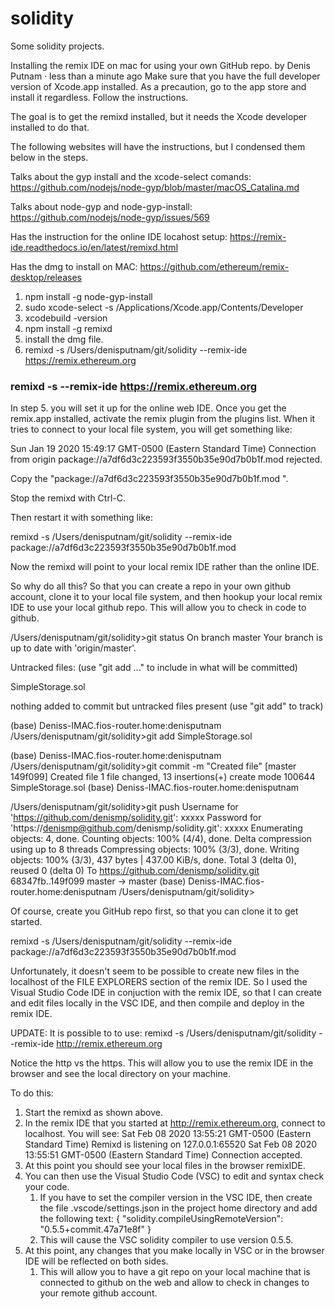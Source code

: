 # solidity
Some solidity projects.

Installing the remix IDE on mac for using your own GitHub repo.
by Denis Putnam · less than a minute ago
Make sure that you have the full developer version of Xcode.app installed. As a precaution, go to the app store and install it regardless. Follow the instructions.

The goal is to get the remixd installed, but it needs the Xcode developer installed to do that.

The following websites will have the instructions, but I condensed them below in the steps.

Talks about the gyp install and the xcode-select comands:
https://github.com/nodejs/node-gyp/blob/master/macOS_Catalina.md

Talks about node-gyp and node-gyp-install:
https://github.com/nodejs/node-gyp/issues/569

Has the instruction for the online IDE locahost setup:
https://remix-ide.readthedocs.io/en/latest/remixd.html

Has the dmg to install on MAC:
https://github.com/ethereum/remix-desktop/releases

1. npm install -g node-gyp-install
2. sudo xcode-select -s /Applications/Xcode.app/Contents/Developer
3. xcodebuild -version
4. npm install -g remixd
5. install the dmg file.
6. remixd -s /Users/denisputnam/git/solidity --remix-ide https://remix.ethereum.org
### remixd -s <absolute-path-to-the-shared-folder> --remix-ide https://remix.ethereum.org

In step 5. you will set it up for the online web IDE. Once you get the remix.app installed, activate the remix plugin from the plugins list. When it tries to connect to your local file system, you will get something like:

Sun Jan 19 2020 15:49:17 GMT-0500 (Eastern Standard Time) Connection from origin package://a7df6d3c223593f3550b35e90d7b0b1f.mod rejected.

Copy the "package://a7df6d3c223593f3550b35e90d7b0b1f.mod ".

Stop the remixd with Ctrl-C.

Then restart it with something like:

remixd -s /Users/denisputnam/git/solidity --remix-ide package://a7df6d3c223593f3550b35e90d7b0b1f.mod

Now the remixd will point to your local remix IDE rather than the online IDE.

So why do all this? So that you can create a repo in your own github account, clone it to your local file system, and then hookup your local remix IDE to use your local github repo. This will allow you to check in code to github.

/Users/denisputnam/git/solidity>git status
On branch master
Your branch is up to date with 'origin/master'.

Untracked files:
(use "git add <file>..." to include in what will be committed)

SimpleStorage.sol

nothing added to commit but untracked files present (use "git add" to track)

(base) Deniss-IMAC.fios-router.home:denisputnam
/Users/denisputnam/git/solidity>git add SimpleStorage.sol

(base) Deniss-IMAC.fios-router.home:denisputnam
/Users/denisputnam/git/solidity>git commit -m "Created file"
[master 149f099] Created file
1 file changed, 13 insertions(+)
create mode 100644 SimpleStorage.sol
(base) Deniss-IMAC.fios-router.home:denisputnam

/Users/denisputnam/git/solidity>git push
Username for 'https://github.com/denismp/solidity.git': xxxxx
Password for 'https://denismp@github.com/denismp/solidity.git': xxxxx
Enumerating objects: 4, done.
Counting objects: 100% (4/4), done.
Delta compression using up to 8 threads
Compressing objects: 100% (3/3), done.
Writing objects: 100% (3/3), 437 bytes | 437.00 KiB/s, done.
Total 3 (delta 0), reused 0 (delta 0)
To https://github.com/denismp/solidity.git
68347fb..149f099 master -> master
(base) Deniss-IMAC.fios-router.home:denisputnam
/Users/denisputnam/git/solidity>

Of course, create you GitHub repo first, so that you can clone it to get started.

remixd -s /Users/denisputnam/git/solidity --remix-ide package://a7df6d3c223593f3550b35e90d7b0b1f.mod

Unfortunately, it doesn't seem to be possible to create new files in the localhost of the FILE EXPLORERS section of the remix IDE.  So I used the Visual Studio Code IDE in conjuction with the remix IDE, so that I can create and edit files locally in the VSC IDE, and then compile and deploy in the remix IDE.

UPDATE:
It is possible to to use:
remixd -s /Users/denisputnam/git/solidity --remix-ide http://remix.ethereum.org

Notice the http vs the https.  This will allow you to use the remix IDE in the browser and see the local directory on your machine.

To do this:
1. Start the remixd as shown above.
2. In the remix IDE that you started at http://remix.ethereum.org, connect to localhost.
    You will see:
    Sat Feb 08 2020 13:55:21 GMT-0500 (Eastern Standard Time) Remixd is listening on 127.0.0.1:65520
    Sat Feb 08 2020 13:55:51 GMT-0500 (Eastern Standard Time) Connection accepted.
3. At this point you should see your local files in the browser remixIDE.
4. You can then use the Visual Studio Code (VSC) to edit and syntax check your code.
    1. If you have to set the compiler version in the VSC IDE, then create the file .vscode/settings.json in the
        project home directory and add the following text:
        {
            "solidity.compileUsingRemoteVersion": "0.5.5+commit.47a71e8f"
        }
    2. This will cause the VSC solidity compiler to use version 0.5.5.
5. At this point, any changes that you make locally in VSC or in the browser IDE will be reflected on both sides.
    1. This will allow you to have a git repo on your local machine that is connected to github on the web and
        allow to check in changes to your remote github account.
